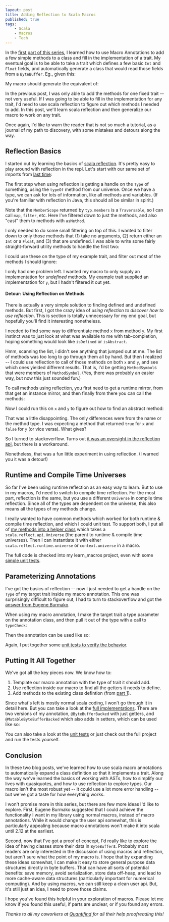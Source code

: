 ```yaml
---
layout: post
title: Adding Reflection to Scala Macros
published: true
tags:
    - Scala
    - Macros
    - Tech
---
```


In the [first part of this series](http://imranrashid.com/posts/learning-scala-macros/), I learned how to use Macro Annotations to add a few simple methods to a class and fill
in the implementation of a trait.
My eventual goal is to be able to take a trait which defines a few basic `Int` and `Float` fields,
and automatically generate a class that would read those fields from a `ByteBuffer`.  Eg., given this:

<script src="https://gist.github.com/squito/7094987.js?file=trait.scala"></script>

My macro should generate the equivalent of:

<script src="https://gist.github.com/squito/7094987.js?file=goalClass.scala"></script>

In the previous post, I was only able to add the methods for one fixed trait -- not very useful.
If I was
going to be able to fill in the implementation for any trait, I'd need to use scala reflection to figure out which methods I needed
to add.
In this post, we'll learn scala reflection and then generalize our macro to work on any trait.

Once again, I'd like to warn the reader that is not so much a tutorial, as a journal of my path to discovery, with some mistakes
and detours along the way.

## Reflection Basics

I started out by learning the basics of [scala reflection](http://docs.scala-lang.org/overviews/reflection/overview.html).  It's pretty easy to play
around with reflection in the repl.
Let's start with our same set of imports from [last time](http://imranrashid.com/posts/learning-scala-macros/):

<script src="https://gist.github.com/squito/7094987.js?file=replImports.scala"></script>

The first step when using reflection is getting a handle on the `Type` of something, using the `typeOf` method from our universe.  Once we have a type, we can ask for lots
of information, like all methods and variables.  (If you're familiar with reflection in Java, this should all be similar in spirit.)

<script src="https://gist.github.com/squito/7847796.js?file=simple_reflection_repl.scala"></script>

Note that the `MemberScope` returned by `typ.members` is a `Traversable`, so I can call `map`, `filter`, etc.  Here I've filtered down to just the methods, and
also "cast" them to methods with `asMethod`.

I only needed to do some small filtering on top of this.  I wanted to filter down to only those methods that (1) take no arguments, (2) return either an `Int` or a
`Float`, and (3) that are undefined.  I was able to write some fairly straight-forward utility methods to handle the first two:

<script src="https://gist.github.com/squito/7847796.js?file=reflection_method_filters.scala"></script>

I could use these on the type of my example trait, and filter out most of the methods I should ignore:

<script src="https://gist.github.com/squito/7847796.js?file=repl_method_filter_1.scala"></script>

I only had one problem left.  I wanted my macro to only supply an implementation for *undefined* methods. My example trait supplied an implementation for `y`, but I hadn't filtered it out yet.

#### Detour: Using Reflection on Methods

There is actually a very simple solution to finding defined and undefined methods.  But first, I got the crazy idea of _using reflection to discover
how to use reflection_.  This is section is totally unnecessary for my end goal, but hopefully you'll find it interesting nonetheless.

I needed to find some way to differentiate method `x` from method `y`.  My first instinct was to just look at what was available to me with tab-completion,
hoping something would look like `isDefined` or `isAbstract`.
 
<script src="https://gist.github.com/squito/7847796.js?file=method_repl_explore.scala"></script>


Hmm, scanning the list, i didn't see anything that jumped out at me.  The list of methods was too long to go through them all by hand.
But then I realized -- I could use reflection to call of those methods on both `x` and `y`, and see which ones yielded different results.  That is,
I'd be getting `MethodSymbol`s that were members of `MethodSymbol`.   (Yes, there was probably an easier way, but now this just sounded fun.)  

To call methods using reflection, you first need to get a runtime mirror, from that get an instance mirror, and then finally from there you can call the methods:

<script src="https://gist.github.com/squito/7847796.js?file=diff_method_methods.scala"></script>

Now I could run this on `x` and `y` to figure out how to find an abstract method:

<script src="https://gist.github.com/squito/7847796.js?file=diff_methods_result.scala"></script>

That was a little disappointing.  The only differences were from the name or the method type.  I was expecting a method that returned `true` for `x` and `false` for `y` (or vice versa).  What gives?

So I turned to stackoverflow.  Turns out [it was an oversight in the reflection api](http://stackoverflow.com/questions/16792824/test-whether-a-method-is-defined), but there is a workaround.

<script src="https://gist.github.com/squito/7847796.js?file=is_method_defined.scala"></script>

Nonetheless, that was a fun little experiment in using reflection. (I warned you it was a detour!)


## Runtime and Compile Time Universes

So far I've been using runtime reflection as an easy way to learn.  But to use in my macros, I'd need to switch to compile time reflection.  For the most part, reflection is the same, but you use a different `Universe` in compile time reflection.  Since all of the types are dependent on the universe, this also means all the types of my methods change.

I really wanted to have common methods which worked for both runtime & compile time reflection, and which I could unit test.  To support both, I put all of [my methods into a helper class](https://github.com/squito/learn_macros/blob/master/macros/src/main/scala/com/imranrashid/oleander/macros/BasicReflection.scala) which takes a `scala.reflect.api.Universe` (the parent to runtime & compile time universes).  Then I can instantiate it with either `scala.reflect.runtime.universe` or `context.universe` in a macro.

The full code is checked into my learn_macros project, even with some [simple unit tests](https://github.com/squito/learn_macros/blob/master/macrotests/src/test/scala/com/imranrashid/oleander/macros/BasicReflectionTest.scala).

## Parameterizing Annotations

I've got the basics of reflection -- now I just needed to get a handle on the `Type` of my target trait inside my macro annotation.  This one was surprisingly difficult to figure out, I had to turn to stackoverflow and got the [answer from Eugene Burmako](http://stackoverflow.com/questions/19791686/type-parameters-on-scala-macro-annotations).

When using my macro annotation, I make the target trait a type parameter on the annotation class, and then pull it out of the type with a call to `typeCheck`:

<script src="https://gist.github.com/squito/7847796.js?file=annotation_type_parameters.scala"></script>

Then the annotation can be used like so:

<script src="https://gist.github.com/squito/7847796.js?file=using_annotation_type_parameters.scala"></script>

Again, I put together some [unit tests to verify the behavior](https://github.com/squito/learn_macros/blob/master/macrotests/src/test/scala/com/imranrashid/oleander/macros/MacrosWithReflectionTest.scala).

## Putting It All Together

We've got all the key pieces now.  We know how to:

1. Template our macro annotation with the type of trait it should add.
2. Use reflection inside our macro to find all the getters it needs to define.
3. Add methods to the existing class defintion (from [part 1](http://imranrashid.com/posts/learning-scala-macros/)).

Since what's left is mostly normal scala coding, I won't go through it in
detail here.  But you can take a look at the [full implementations](https://github.com/squito/learn_macros/blob/master/macros/src/main/scala/com/imranrashid/oleander/macros/ByteBufferBacked.scala).  There are two versions of my annotation, `@ByteBufferBacked` with just getters, and `@MutableByteBufferBacked` which also adds in setters, which can be used like so:

<script src="https://gist.github.com/squito/7847796.js?file=final_api_example.scala"></script>

You can also take a look at the [unit tests](https://github.com/squito/learn_macros/blob/master/macrotests/src/test/scala/com/imranrashid/oleander/macros/ByteBufferBackedTest.scala) or just check out the full project and run the tests yourself.

## Conclusion

In these two blog posts, we've learned how to use scala macro annotations to automatically expand a class definition so that it implements a trait.  Along the way we've learned the basics of working with ASTs, how to simplify our lives with quasiquotes, and how to use reflection to explore types.  Our macro isn't the most robust yet -- it could use a lot more error handling -- but we've got a taste for how everything works.

I won't promise more in this series, but there are few more ideas I'd like to explore.  First, Eugene Burmako suggested that I could achieve the functionality I want in my library using normal macros, instead of macro annotations.  While it would change the user api somewhat, this is particularly appealing because
macro annotations won't make it into scala until 2.12 at the earliest.

Second, now that I've got a proof of concept, I'd really like to explore the idea of having classes store their data in `ByteBuffer`s.  Probably most readers are only interested in the discussion of using macros and reflection, but aren't sure what the point of my macro is.  I hope that by expanding these ideas somewhat, I can make it easy to store general purpose data structures directly in byte buffers.  That can have all sorts of potential benefits: save memory, avoid serialization, store data off-heap, and lead to more cache-aware data structures (particularly important for numerical computing).  And by using macros, we can still keep a clean user api.  But, it's still just an idea, I need to prove those claims.

I hope you've found this helpful in your exploration of macros.  Please let me know if you found this useful, if parts are unclear, or if you found any errors.

_Thanks to all my coworkers at [Quantifind](http://quantifind.com) for all their help proofreading this!_

